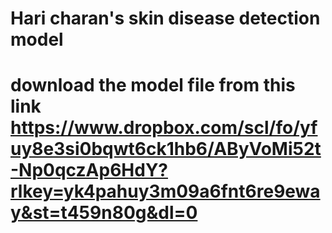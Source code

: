 # Hari charan's skin disease detection model
# download the model file from this link https://www.dropbox.com/scl/fo/yfuy8e3si0bqwt6ck1hb6/AByVoMi52t-Np0qczAp6HdY?rlkey=yk4pahuy3m09a6fnt6re9eway&st=t459n80g&dl=0
